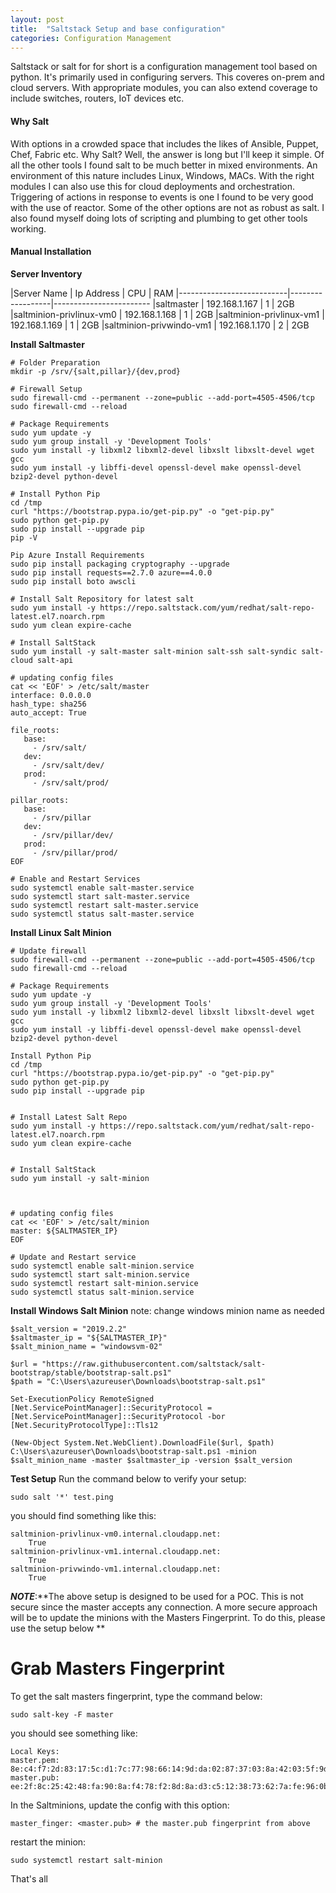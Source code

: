 ```yaml
---
layout: post
title:  "Saltstack Setup and base configuration"
categories: Configuration Management
---
```


Saltstack or salt for for short is a configuration management tool based on python. It's primarily used in configuring servers.
This coveres on-prem and cloud servers. With appropriate modules, you can also extend coverage to include switches, routers, 
IoT devices etc.

#### **Why Salt**
With options in a crowded space that includes the likes of Ansible, Puppet, Chef, Fabric etc. Why Salt? Well, the answer is long but I'll keep it
simple. Of all the other tools I found salt to be much better in mixed environments. An environment of this nature includes Linux, Windows, MACs.
With the right modules I can also use this for cloud deployments and orchestration.
Triggering of actions in response to events is one I found to be very good with the use of reactor. Some of the other options are not as robust as
salt. I also found myself doing lots of scripting and plumbing to get other tools working. 

#### **Manual Installation**

**Server Inventory**

|Server Name                |  Ip Address      |   CPU   |    RAM
|---------------------------|------------------|------------------------
|saltmaster                 |  192.168.1.167   |    1    |    2GB
|saltminion-privlinux-vm0   |  192.168.1.168   |    1    |    2GB 
|saltminion-privlinux-vm1   |  192.168.1.169   |    1    |    2GB
|saltminion-privwindo-vm1   |  192.168.1.170   |    2    |    2GB


**Install Saltmaster**
```
# Folder Preparation
mkdir -p /srv/{salt,pillar}/{dev,prod}

# Firewall Setup
sudo firewall-cmd --permanent --zone=public --add-port=4505-4506/tcp
sudo firewall-cmd --reload

# Package Requirements
sudo yum update -y
sudo yum group install -y 'Development Tools'
sudo yum install -y libxml2 libxml2-devel libxslt libxslt-devel wget gcc
sudo yum install -y libffi-devel openssl-devel make openssl-devel bzip2-devel python-devel

# Install Python Pip
cd /tmp
curl "https://bootstrap.pypa.io/get-pip.py" -o "get-pip.py"
sudo python get-pip.py
sudo pip install --upgrade pip
pip -V

Pip Azure Install Requirements
sudo pip install packaging cryptography --upgrade
sudo pip install requests==2.7.0 azure==4.0.0
sudo pip install boto awscli

# Install Salt Repository for latest salt
sudo yum install -y https://repo.saltstack.com/yum/redhat/salt-repo-latest.el7.noarch.rpm
sudo yum clean expire-cache

# Install SaltStack
sudo yum install -y salt-master salt-minion salt-ssh salt-syndic salt-cloud salt-api

# updating config files
cat << 'EOF' > /etc/salt/master
interface: 0.0.0.0
hash_type: sha256
auto_accept: True

file_roots:
   base:
     - /srv/salt/
   dev:
     - /srv/salt/dev/
   prod:
     - /srv/salt/prod/

pillar_roots:
   base:
     - /srv/pillar
   dev:
     - /srv/pillar/dev/
   prod:
     - /srv/pillar/prod/
EOF

# Enable and Restart Services
sudo systemctl enable salt-master.service
sudo systemctl start salt-master.service
sudo systemctl restart salt-master.service
sudo systemctl status salt-master.service
```




**Install Linux Salt Minion**
```
# Update firewall
sudo firewall-cmd --permanent --zone=public --add-port=4505-4506/tcp
sudo firewall-cmd --reload

# Package Requirements
sudo yum update -y
sudo yum group install -y 'Development Tools'
sudo yum install -y libxml2 libxml2-devel libxslt libxslt-devel wget gcc
sudo yum install -y libffi-devel openssl-devel make openssl-devel bzip2-devel python-devel

Install Python Pip
cd /tmp
curl "https://bootstrap.pypa.io/get-pip.py" -o "get-pip.py"
sudo python get-pip.py
sudo pip install --upgrade pip


# Install Latest Salt Repo
sudo yum install -y https://repo.saltstack.com/yum/redhat/salt-repo-latest.el7.noarch.rpm
sudo yum clean expire-cache


# Install SaltStack
sudo yum install -y salt-minion



# updating config files
cat << 'EOF' > /etc/salt/minion
master: ${SALTMASTER_IP}
EOF

# Update and Restart service
sudo systemctl enable salt-minion.service
sudo systemctl start salt-minion.service
sudo systemctl restart salt-minion.service
sudo systemctl status salt-minion.service
```


**Install Windows Salt Minion**
note: change windows minion name as needed
```
$salt_version = "2019.2.2"
$saltmaster_ip = "${SALTMASTER_IP}"
$salt_minion_name = "windowsvm-02"

$url = "https://raw.githubusercontent.com/saltstack/salt-bootstrap/stable/bootstrap-salt.ps1"
$path = "C:\Users\azureuser\Downloads\bootstrap-salt.ps1"

Set-ExecutionPolicy RemoteSigned
[Net.ServicePointManager]::SecurityProtocol = [Net.ServicePointManager]::SecurityProtocol -bor [Net.SecurityProtocolType]::Tls12

(New-Object System.Net.WebClient).DownloadFile($url, $path)
C:\Users\azureuser\Downloads\bootstrap-salt.ps1 -minion $salt_minion_name -master $saltmaster_ip -version $salt_version
```


**Test Setup**
Run the command below to verify your setup:
```
sudo salt '*' test.ping
```
you should find something like this:
```
saltminion-privlinux-vm0.internal.cloudapp.net:
    True
saltminion-privlinux-vm1.internal.cloudapp.net:
    True
saltminion-privwindo-vm1.internal.cloudapp.net:
    True
```

***NOTE***:**The above setup is designed to be used for a POC. This is not secure since the master accepts any connection.
A more secure approach will be to update the minions with the Masters Fingerprint. To do this, please use the setup below
**


# Grab Masters Fingerprint
To get the salt masters fingerprint, type the command below:
```
sudo salt-key -F master
```
you should see something like:
```
Local Keys:
master.pem:  8e:c4:f7:2d:83:17:5c:d1:7c:77:98:66:14:9d:da:02:87:37:03:8a:42:03:5f:9d:9d:bd:d0:f3:82:f9:9a:03
master.pub:  ee:2f:8c:25:42:48:fa:90:8a:f4:78:f2:8d:8a:d3:c5:12:38:73:62:7a:fe:96:0b:2d:96:57:38:1e:da:56:62
```

In the Saltminions, update the config with this option:
```
master_finger: <master.pub> # the master.pub fingerprint from above
```
restart the minion:
```
sudo systemctl restart salt-minion
```
That's all
